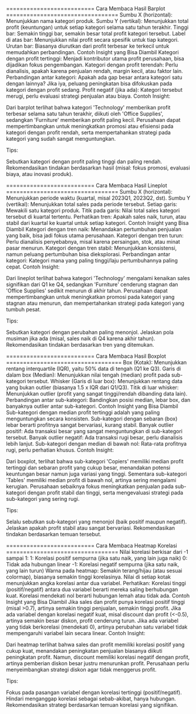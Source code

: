 ========================== Cara Membaca Hasil Barplot =================================
Sumbu X (horizontal): Menunjukkan nama kategori produk.
Sumbu Y (vertikal): Menunjukkan total profit (keuntungan) untuk setiap kategori selama satu tahun terakhir.
Tinggi bar: Semakin tinggi bar, semakin besar total profit kategori tersebut.
Label di atas bar: Menunjukkan nilai profit secara spesifik untuk tiap kategori.
Urutan bar: Biasanya diurutkan dari profit terbesar ke terkecil untuk memudahkan perbandingan.
Contoh Insight yang Bisa Diambil
Kategori dengan profit tertinggi: Menjadi kontributor utama profit perusahaan, bisa dijadikan fokus pengembangan.
Kategori dengan profit terendah: Perlu dianalisis, apakah karena penjualan rendah, margin kecil, atau faktor lain.
Perbandingan antar kategori: Apakah ada gap besar antara kategori satu dengan lainnya? Jika iya, peluang peningkatan bisa difokuskan pada kategori dengan profit sedang.
Profit negatif (jika ada): Kategori tersebut merugi, perlu evaluasi strategi penjualan atau biaya.
Contoh Insight:

Dari barplot terlihat bahwa kategori 'Technology' memberikan profit terbesar selama satu tahun terakhir, diikuti oleh 'Office Supplies', sedangkan 'Furniture' memberikan profit paling kecil. Perusahaan dapat mempertimbangkan untuk meningkatkan promosi atau efisiensi pada kategori dengan profit rendah, serta mempertahankan strategi pada kategori yang sudah sangat menguntungkan.

Tips:

Sebutkan kategori dengan profit paling tinggi dan paling rendah.
Rekomendasikan tindakan berdasarkan hasil (misal: fokus promosi, evaluasi biaya, atau inovasi produk).

========================== Cara Membaca Hasil Lineplot =================================
Sumbu X (horizontal): Menunjukkan periode waktu (kuartal, misal 2023Q1, 2023Q2, dst).
Sumbu Y (vertikal): Menunjukkan total sales pada periode tersebut.
Setiap garis: Mewakili satu kategori produk.
Titik pada garis: Nilai total sales kategori tersebut di kuartal tertentu.
Perhatikan tren: Apakah sales naik, turun, atau stabil dari kuartal ke kuartal untuk setiap kategori.
Contoh Insight yang Bisa Diambil
Kategori dengan tren naik: Menandakan pertumbuhan penjualan yang baik, bisa jadi fokus utama perusahaan.
Kategori dengan tren turun: Perlu dianalisis penyebabnya, misal karena persaingan, stok, atau minat pasar menurun.
Kategori dengan tren stabil: Menunjukkan konsistensi, namun peluang pertumbuhan bisa dieksplorasi.
Perbandingan antar kategori: Kategori mana yang paling tinggi/laju pertumbuhannya paling cepat.
Contoh Insight:

Dari lineplot terlihat bahwa kategori 'Technology' mengalami kenaikan sales signifikan dari Q1 ke Q4, sedangkan 'Furniture' cenderung stagnan dan 'Office Supplies' sedikit menurun di akhir tahun. Perusahaan dapat mempertimbangkan untuk meningkatkan promosi pada kategori yang stagnan atau menurun, dan mempertahankan strategi pada kategori yang tumbuh pesat.

Tips:

Sebutkan kategori dengan perubahan paling menonjol.
Jelaskan pola musiman jika ada (misal, sales naik di Q4 karena akhir tahun).
Rekomendasikan tindakan berdasarkan tren yang ditemukan.

========================== Cara Membaca Hasil Boxplot ==================================
Box (Kotak):
Menunjukkan rentang interquartile (IQR), yaitu 50% data di tengah (Q1 ke Q3).
Garis di dalam box (Median):
Menunjukkan nilai tengah (median) profit pada sub-kategori tersebut.
Whisker (Garis di luar box):
Menunjukkan rentang data yang bukan outlier (biasanya 1.5 x IQR dari Q1/Q3).
Titik di luar whisker:
Menunjukkan outlier (profit yang sangat tinggi/rendah dibanding data lain).
Perbandingan antar sub-kategori:
Bandingkan posisi median, lebar box, dan banyaknya outlier antar sub-kategori.
Contoh Insight yang Bisa Diambil
Sub-kategori dengan median profit tertinggi adalah yang paling menguntungkan secara konsisten.
Sub-kategori dengan sebaran (box) lebar berarti profitnya sangat bervariasi, kurang stabil.
Banyak outlier positif: Ada transaksi besar yang sangat menguntungkan di sub-kategori tersebut.
Banyak outlier negatif: Ada transaksi rugi besar, perlu dianalisis lebih lanjut.
Sub-kategori dengan median di bawah nol: Rata-rata profitnya rugi, perlu perhatian khusus.
Contoh Insight:

Dari boxplot, terlihat bahwa sub-kategori 'Copiers' memiliki median profit tertinggi dan sebaran profit yang cukup besar, menandakan potensi keuntungan besar namun juga variasi yang tinggi. Sementara sub-kategori 'Tables' memiliki median profit di bawah nol, artinya sering mengalami kerugian. Perusahaan sebaiknya fokus meningkatkan penjualan pada sub-kategori dengan profit stabil dan tinggi, serta mengevaluasi strategi pada sub-kategori yang sering rugi.

Tips:

Selalu sebutkan sub-kategori yang menonjol (baik positif maupun negatif).
Jelaskan apakah profit stabil atau sangat bervariasi.
Rekomendasikan tindakan berdasarkan temuan tersebut.

========================== Cara Membaca Heatmap Korelasi =================================
Nilai korelasi berkisar dari -1 sampai 1:
1: Korelasi positif sempurna (jika satu naik, yang lain juga naik)
0: Tidak ada hubungan linear
-1: Korelasi negatif sempurna (jika satu naik, yang lain turun)
Warna pada heatmap:
Semakin terang/hijau (atau sesuai colormap), biasanya semakin tinggi korelasinya.
Nilai di setiap kotak menunjukkan angka korelasi antar dua variabel.
Perhatikan:
Korelasi tinggi (positif/negatif) antara dua variabel berarti mereka saling berhubungan kuat.
Korelasi mendekati nol berarti hubungan lemah atau tidak ada.
Contoh Insight yang Bisa Diambil
Jika sales dan profit punya korelasi positif tinggi (misal >0.7), artinya semakin tinggi penjualan, semakin tinggi profit.
Jika ada variabel dengan korelasi negatif kuat, misal discount dan profit (<-0.5), artinya semakin besar diskon, profit cenderung turun.
Jika ada variabel yang tidak berkorelasi (mendekati 0), artinya perubahan satu variabel tidak mempengaruhi variabel lain secara linear.
Contoh Insight:

Dari heatmap terlihat bahwa sales dan profit memiliki korelasi positif yang cukup kuat, menandakan peningkatan penjualan biasanya diikuti peningkatan profit. Namun, discount memiliki korelasi negatif dengan profit, artinya pemberian diskon besar justru menurunkan profit. Perusahaan perlu menyeimbangkan strategi diskon agar tidak menggerus profit.

Tips:

Fokus pada pasangan variabel dengan korelasi tertinggi (positif/negatif).
Hindari menganggap korelasi sebagai sebab-akibat, hanya hubungan.
Rekomendasikan strategi berdasarkan temuan korelasi yang signifikan.